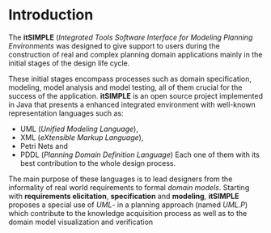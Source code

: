 # Introduction #

The **itSIMPLE** (_Integrated Tools Software Interface for Modeling Planning Environments_  was designed to give support to users during the construction of real and complex planning domain applications mainly in the initial stages of the design life cycle.

These initial stages encompass processes such as domain specification, modeling, model analysis and model testing, all of them crucial for the success of the application. **itSIMPLE** is an open source project implemented in Java that presents a enhanced integrated environment with well-known representation languages such as:
  * UML (_Unified Modeling Language_),
  * XML (_eXtensible Markup Language_),
  * Petri Nets and
  * PDDL (_Planning Domain Definition Language_)
Each one of them with its best contribution to the whole design process.

The main purpose of these languages is to lead designers from the informality of real world requirements to formal _domain models_. Starting with **requirements elicitation**, **specification** and **modeling**, **itSIMPLE** proposes a special use of _UML_- in a planning approach (named _UML.P_) which contribute to the knowledge acquisition process as well as to the domain model visualization and verification